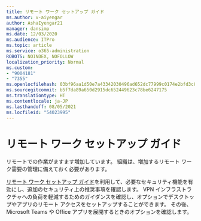 ```yaml
---
title: リモート ワーク セットアップ ガイド
ms.author: v-aiyengar
author: AshaIyengar21
manager: dansimp
ms.date: 12/03/2020
ms.audience: ITPro
ms.topic: article
ms.service: o365-administration
ROBOTS: NOINDEX, NOFOLLOW
localization_priority: Normal
ms.custom:
- "9004181"
- "7355"
ms.openlocfilehash: 03bf96aa1d50e7a43342030496ad652dc77999c0174e2bfd3c82049a60560762
ms.sourcegitcommit: b5f7da89a650d2915dc652449623c78be6247175
ms.translationtype: HT
ms.contentlocale: ja-JP
ms.lasthandoff: 08/05/2021
ms.locfileid: "54023995"
---
```

# <a name="remote-work-setup-guide"></a>リモート ワーク セットアップ ガイド

リモートでの作業がますます増加しています。 組織は、増加するリモート ワーク需要の管理に備えておく必要があります。

[リモート ワーク セットアップ ガイド](https://go.microsoft.com/fwlink/?linkid=2142062)を利用して、必要なセキュリティ機能を有効にし、追加のセキュリティ上の推奨事項を確認します。 VPN インフラストラクチャへの負荷を軽減するためのガイダンスを確認し、オプションでデスクトップやアプリのリモート アクセスをセットアップすることができます。 その後、Microsoft Teams や Office アプリを展開するときのオプションを確認します。
